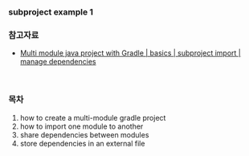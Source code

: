 ### subproject example 1
### 참고자료 
- [Multi module java project with Gradle | basics | subproject import | manage dependencies](https://youtu.be/pSKY3-K9_qc?si=bCKj2BweeDDRd1zl)
<br>

### 목차 
1. how to create a multi-module gradle project
2. how to import one module to another
3. share dependencies between modules
4. store dependencies in an external file
<br>

